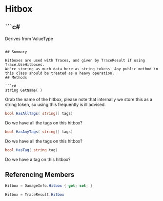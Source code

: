 # Hitbox

## ```c#
Derives from ValueType
```

## Summary

Hitboxes are used with Traces, and given by TraceResult if using Trace.UseHitboxes.
We're storing as much data here as string tokens. Any public method in this class should be treated as a heavy operation.
## Methods

```c#
string GetName( ) 
```
Grab the name of the hitbox, please note that internally we store this as a string token, so using this frequently is ill advised.
```c#
bool HasAllTags( string[] tags) 
```
Do we have all the tags on this hitbox?
```c#
bool HasAnyTags( string[] tags) 
```
Do we have all the tags on this hitbox?
```c#
bool HasTag( string tag) 
```
Do we have a tag on this hitbox?
## Referencing Members

```c#
Hitbox = DamageInfo.Hitbox { get; set; } 
```
```c#
Hitbox = TraceResult.Hitbox
```
